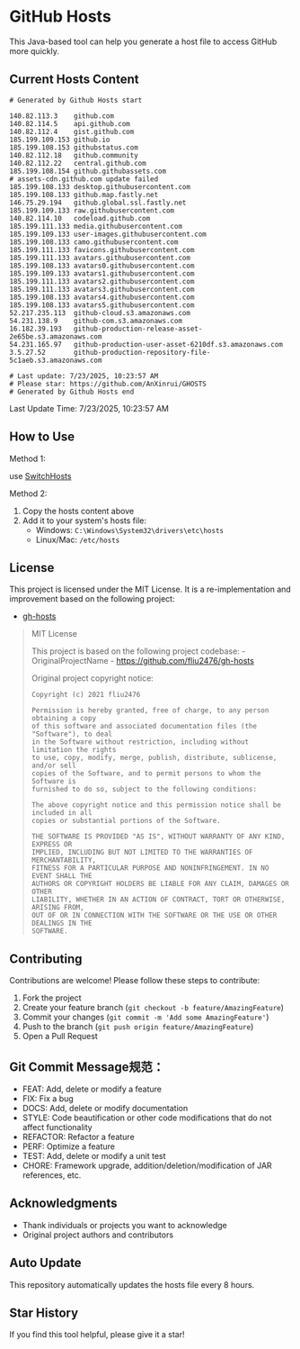 # GitHub Hosts

This Java-based tool can help you generate a host file to access GitHub more quickly.

## Current Hosts Content

```hosts
# Generated by Github Hosts start  

140.82.113.3    github.com
140.82.114.5    api.github.com
140.82.112.4    gist.github.com
185.199.109.153 github.io
185.199.108.153 githubstatus.com
140.82.112.18   github.community
140.82.112.22   central.github.com
185.199.108.154 github.githubassets.com
# assets-cdn.github.com update failed
185.199.108.133 desktop.githubusercontent.com
185.199.108.133 github.map.fastly.net
146.75.29.194   github.global.ssl.fastly.net
185.199.109.133 raw.githubusercontent.com
140.82.114.10   codeload.github.com
185.199.111.133 media.githubusercontent.com
185.199.109.133 user-images.githubusercontent.com
185.199.108.133 camo.githubusercontent.com
185.199.111.133 favicons.githubusercontent.com
185.199.111.133 avatars.githubusercontent.com
185.199.108.133 avatars0.githubusercontent.com
185.199.109.133 avatars1.githubusercontent.com
185.199.111.133 avatars2.githubusercontent.com
185.199.111.133 avatars3.githubusercontent.com
185.199.108.133 avatars4.githubusercontent.com
185.199.108.133 avatars5.githubusercontent.com
52.217.235.113  github-cloud.s3.amazonaws.com
54.231.138.9    github-com.s3.amazonaws.com
16.182.39.193   github-production-release-asset-2e65be.s3.amazonaws.com
54.231.165.97   github-production-user-asset-6210df.s3.amazonaws.com
3.5.27.52       github-production-repository-file-5c1aeb.s3.amazonaws.com

# Last update: 7/23/2025, 10:23:57 AM
# Please star: https://github.com/AnXinrui/GHOSTS
# Generated by Github Hosts end
```

Last Update Time: 7/23/2025, 10:23:57 AM

## How to Use

Method 1:

use [SwitchHosts](https://github.com/oldj/SwitchHosts)

Method 2:
1. Copy the hosts content above
2. Add it to your system's hosts file:
   - Windows: `C:\Windows\System32\drivers\etc\hosts`
   - Linux/Mac: `/etc/hosts`

## License
This project is licensed under the MIT License. It is a re-implementation and improvement based on the following project:
- [gh-hosts](https://github.com/fliu2476/gh-hosts)

> MIT License 
>
> This project is based on the following project codebase: -OriginalProjectName - https://github.com/fliu2476/gh-hosts
>
> Original project copyright notice:
>
> ```
> Copyright (c) 2021 fliu2476
> 
> Permission is hereby granted, free of charge, to any person obtaining a copy
> of this software and associated documentation files (the "Software"), to deal
> in the Software without restriction, including without limitation the rights
> to use, copy, modify, merge, publish, distribute, sublicense, and/or sell
> copies of the Software, and to permit persons to whom the Software is
> furnished to do so, subject to the following conditions:
> 
> The above copyright notice and this permission notice shall be included in all
> copies or substantial portions of the Software.
> 
> THE SOFTWARE IS PROVIDED "AS IS", WITHOUT WARRANTY OF ANY KIND, EXPRESS OR
> IMPLIED, INCLUDING BUT NOT LIMITED TO THE WARRANTIES OF MERCHANTABILITY,
> FITNESS FOR A PARTICULAR PURPOSE AND NONINFRINGEMENT. IN NO EVENT SHALL THE
> AUTHORS OR COPYRIGHT HOLDERS BE LIABLE FOR ANY CLAIM, DAMAGES OR OTHER
> LIABILITY, WHETHER IN AN ACTION OF CONTRACT, TORT OR OTHERWISE, ARISING FROM,
> OUT OF OR IN CONNECTION WITH THE SOFTWARE OR THE USE OR OTHER DEALINGS IN THE
> SOFTWARE.
> ```

## Contributing

Contributions are welcome! Please follow these steps to contribute:

1. Fork the project
2. Create your feature branch (`git checkout -b feature/AmazingFeature`)
3. Commit your changes (`git commit -m 'Add some AmazingFeature'`)
4. Push to the branch (`git push origin feature/AmazingFeature`)
5. Open a Pull Request

## Git Commit Message规范：

- FEAT: Add, delete or modify a feature
- FIX: Fix a bug
- DOCS: Add, delete or modify documentation
- STYLE: Code beautification or other code modifications that do not affect functionality
- REFACTOR: Refactor a feature
- PERF: Optimize a feature
- TEST: Add, delete or modify a unit test
- CHORE: Framework upgrade, addition/deletion/modification of JAR references, etc.

## Acknowledgments

- Thank individuals or projects you want to acknowledge
- Original project authors and contributors

## Auto Update

This repository automatically updates the hosts file every 8 hours.

## Star History

If you find this tool helpful, please give it a star!

